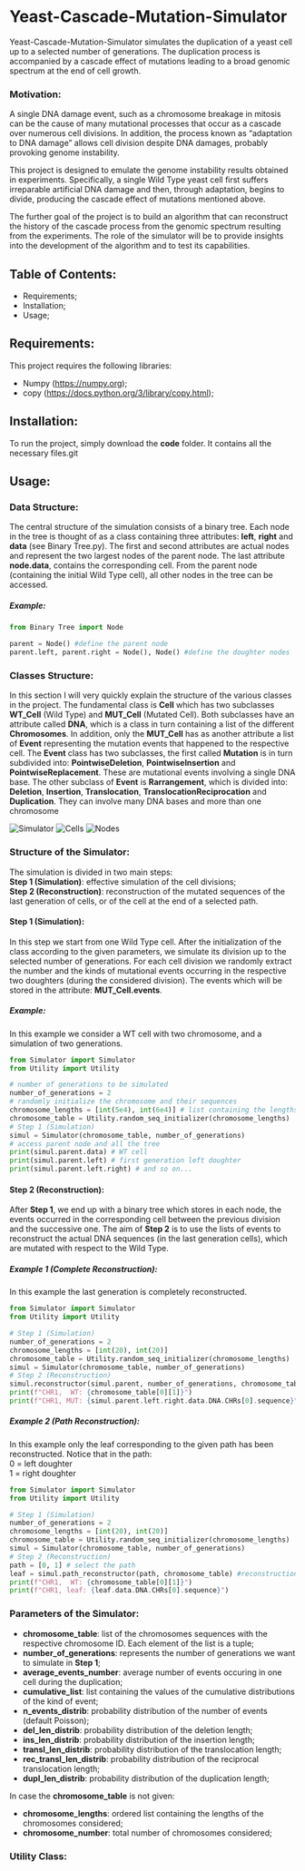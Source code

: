 # Yeast-Cascade-Mutation-Simulator
Yeast-Cascade-Mutation-Simulator simulates the duplication of a yeast cell up to a selected number of generations. The duplication process is accompanied by a cascade effect of mutations leading to a broad genomic spectrum at the end of cell growth.
### Motivation:
A single DNA damage event, such as a chromosome breakage in mitosis can be the cause of many mutational processes that occur as a cascade over numerous cell divisions. In addition, the process known as “adaptation to DNA damage” allows cell division despite DNA damages, probably provoking genome instability.

This project is designed to emulate the genome instability results obtained in experiments. Specifically, a single Wild Type yeast cell first suffers irreparable artificial DNA damage and then, through adaptation, begins to divide, producing the cascade effect of mutations mentioned above.

The further goal of the project is to build an algorithm that can reconstruct the history of the cascade process from the genomic spectrum resulting from the experiments. The role of the simulator will be to provide insights into the development of the algorithm and to test its capabilities.

## Table of Contents:
- Requirements;
- Installation;
- Usage;

## Requirements:
This project requires the following libraries:
- Numpy (https://numpy.org);
- copy (https://docs.python.org/3/library/copy.html);

## Installation:
To run the project, simply download the **code** folder. It contains all the necessary files.git

## Usage:

### Data Structure:
The central structure of the simulation consists of a binary tree. Each node in the tree is thought of as a class containing three attributes: **left**, **right** and **data** (see Binary Tree.py). The first and second attributes are actual nodes and represent the two largest nodes of the parent node. The last attribute **node.data**, contains the corresponding cell.
From the parent node (containing the initial Wild Type cell), all other nodes in the tree can be accessed.

##### Example:
```python 
from Binary Tree import Node

parent = Node() #define the parent node
parent.left, parent.right = Node(), Node() #define the doughter nodes
```

### Classes Structure:
In this section I will very quickly explain the structure of the various classes in the project.
The fundamental class is **Cell** which has two subclasses **WT_Cell** (Wild Type) and **MUT_Cell** (Mutated Cell). Both subclasses have an attribute called **DNA**, which is a class in turn containing a list of the different **Chromosomes**.
In addition, only the **MUT_Cell** has as another attribute a list of **Event** representing the mutation events that happened to the respective cell. The **Event** class has two subclasses, the first called **Mutation** is in turn subdivided into: **PointwiseDeletion**, **PointwiseInsertion** and **PointwiseReplacement**. These are mutational events involving a single DNA base.
The other subclass of **Event** is **Rarrangement**, which is divided into:
**Deletion**, **Insertion**, **Translocation**, **TranslocationReciprocation** and **Duplication**. They can involve many DNA bases and more than one chromosome

![Simulator](images/Simulator.png)
![Cells](images/Cells.png)
![Nodes](images/Nodes.png)

### Structure of the Simulator:
The simulation is divided in two main steps: \
**Step 1 (Simulation)**: effective simulation of the cell divisions; \
**Step 2 (Reconstruction)**: reconstruction of the mutated sequences of the last generation of cells, or of the cell at the end of a selected path.
#### Step 1 (Simulation):
In this step we start from one Wild Type cell. After the initialization of the class according to the given parameters, we simulate its division up to the selected number of generations. For each cell division we randomly extract the number and the kinds of mutational events occurring in the respective two doughters (during the considered division). The events which will be stored in the attribute: **MUT_Cell.events**.
##### Example:
In this example we consider a WT cell with two chromosome, and a simulation of two generations.
```python 
from Simulator import Simulator
from Utility import Utility

# number of generations to be simulated
number_of_generations = 2 
# randomly initialize the chromosome and their sequences
chromosome_lengths = [int(5e4), int(6e4)] # list containing the lengths of the chromosome
chromosome_table = Utility.random_seq_initializer(chromosome_lengths)
# Step 1 (Simulation)
simul = Simulator(chromosome_table, number_of_generations)
# access parent node and all the tree
print(simul.parent.data) # WT cell
print(simul.parent.left) # first generation left doughter
print(simul.parent.left.right) # and so on...
```

#### Step 2 (Reconstruction):
After **Step 1**, we end up with a binary tree which stores in each node, the events occurred in the corresponding cell between the previous division and the successive one. The aim of **Step 2** is to use the lists of events to reconstruct the actual DNA sequences (in the last generation cells), which are mutated with respect to the Wild Type.

##### Example 1 (Complete Reconstruction):
In this example the last generation is completely reconstructed.
```python 
from Simulator import Simulator
from Utility import Utility

# Step 1 (Simulation)
number_of_generations = 2 
chromosome_lengths = [int(20), int(20)] 
chromosome_table = Utility.random_seq_initializer(chromosome_lengths)
simul = Simulator(chromosome_table, number_of_generations)
# Step 2 (Reconstruction)
simul.reconstructor(simul.parent, number_of_generations, chromosome_table) # reconstruct last generation
print(f"CHR1,  WT: {chromosome_table[0][1]}")
print(f"CHR1, MUT: {simul.parent.left.right.data.DNA.CHRs[0].sequence}")
```

##### Example 2 (Path Reconstruction):
In this example only the leaf corresponding to the given path has been reconstructed. Notice that in the path: \
0 = left doughter \
1 = right doughter 

```python 
from Simulator import Simulator
from Utility import Utility

# Step 1 (Simulation)
number_of_generations = 2 
chromosome_lengths = [int(20), int(20)] 
chromosome_table = Utility.random_seq_initializer(chromosome_lengths)
simul = Simulator(chromosome_table, number_of_generations)
# Step 2 (Reconstruction)
path = [0, 1] # select the path
leaf = simul.path_reconstructor(path, chromosome_table) #reconstruction of the selected leaf
print(f"CHR1,  WT: {chromosome_table[0][1]}")
print(f"CHR1, leaf: {leaf.data.DNA.CHRs[0].sequence}")
```

### Parameters of the Simulator:
 - **chromosome_table**: list of the chromosomes sequences with the respective chromosome ID. Each element of the list is a tuple;
 - **number_of_generations**: represents the number of generations we want to simulate in **Step 1**;
 - **average_events_number**: average number of events occuring in one cell during the duplication;
 - **cumulative_list**: list containing the values of the cumulative distributions of the kind of event;
 - **n_events_distrib**: probability distribution of the number of events (default Poisson);
 - **del_len_distrib**: probability distribution of the deletion length;
 - **ins_len_distrib**: probability distribution of the insertion length;
 - **transl_len_distrib**: probability distribution of the translocation length;
 - **rec_transl_len_distrib**: probability distribution of the reciprocal translocation length;
 - **dupl_len_distrib**: probability distribution of the duplication length;
 
 In case the **chromosome_table** is not given:
 - **chromosome_lengths**: ordered list containing the lengths of the chromosomes considered;
 - **chromosome_number**: total number of chromosomes considered;

 ### Utility Class: